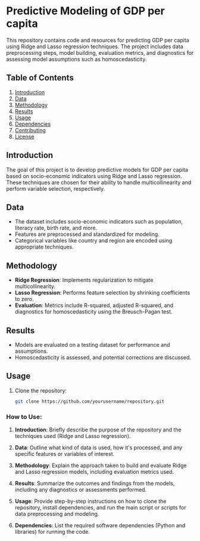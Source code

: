 # Predictive Modeling of GDP per capita

This repository contains code and resources for predicting GDP per capita using Ridge and Lasso regression techniques. The project includes data preprocessing steps, model building, evaluation metrics, and diagnostics for assessing model assumptions such as homoscedasticity.

## Table of Contents

1. [Introduction](#introduction)
2. [Data](#data)
3. [Methodology](#methodology)
4. [Results](#results)
5. [Usage](#usage)
6. [Dependencies](#dependencies)
7. [Contributing](#contributing)
8. [License](#license)

## Introduction

The goal of this project is to develop predictive models for GDP per capita based on socio-economic indicators using Ridge and Lasso regression. These techniques are chosen for their ability to handle multicollinearity and perform variable selection, respectively.

## Data

- The dataset includes socio-economic indicators such as population, literacy rate, birth rate, and more.
- Features are preprocessed and standardized for modeling.
- Categorical variables like country and region are encoded using appropriate techniques.

## Methodology

- **Ridge Regression**: Implements regularization to mitigate multicollinearity.
- **Lasso Regression**: Performs feature selection by shrinking coefficients to zero.
- **Evaluation**: Metrics include R-squared, adjusted R-squared, and diagnostics for homoscedasticity using the Breusch-Pagan test.

## Results

- Models are evaluated on a testing dataset for performance and assumptions.
- Homoscedasticity is assessed, and potential corrections are discussed.

## Usage

1. Clone the repository:
   ```bash
   git clone https://github.com/yourusername/repository.git

### How to Use:

1. **Introduction**: Briefly describe the purpose of the repository and the techniques used (Ridge and Lasso regression).
   
2. **Data**: Outline what kind of data is used, how it's processed, and any specific features or variables of interest.

3. **Methodology**: Explain the approach taken to build and evaluate Ridge and Lasso regression models, including evaluation metrics used.

4. **Results**: Summarize the outcomes and findings from the models, including any diagnostics or assessments performed.

5. **Usage**: Provide step-by-step instructions on how to clone the repository, install dependencies, and run the main script or scripts for data preprocessing and modeling.

6. **Dependencies**: List the required software dependencies (Python and libraries) for running the code.


